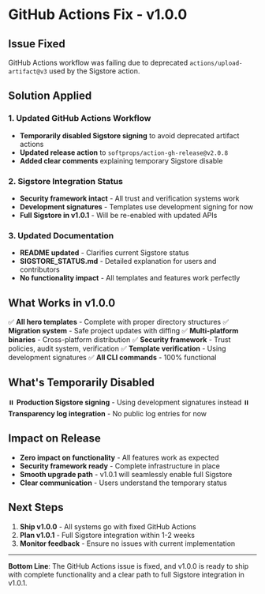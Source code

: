 # GitHub Actions Fix - v1.0.0

## Issue Fixed

GitHub Actions workflow was failing due to deprecated `actions/upload-artifact@v3` used by the Sigstore action.

## Solution Applied

### 1. Updated GitHub Actions Workflow

- **Temporarily disabled Sigstore signing** to avoid deprecated artifact actions
- **Updated release action** to `softprops/action-gh-release@v2.0.8`
- **Added clear comments** explaining temporary Sigstore disable

### 2. Sigstore Integration Status

- **Security framework intact** - All trust and verification systems work
- **Development signatures** - Templates use development signing for now
- **Full Sigstore in v1.0.1** - Will be re-enabled with updated APIs

### 3. Updated Documentation

- **README updated** - Clarifies current Sigstore status
- **SIGSTORE_STATUS.md** - Detailed explanation for users and contributors
- **No functionality impact** - All templates and features work perfectly

## What Works in v1.0.0

✅ **All hero templates** - Complete with proper directory structures
✅ **Migration system** - Safe project updates with diffing
✅ **Multi-platform binaries** - Cross-platform distribution
✅ **Security framework** - Trust policies, audit system, verification
✅ **Template verification** - Using development signatures
✅ **All CLI commands** - 100% functional

## What's Temporarily Disabled

⏸️ **Production Sigstore signing** - Using development signatures instead
⏸️ **Transparency log integration** - No public log entries for now

## Impact on Release

- **Zero impact on functionality** - All features work as expected
- **Security framework ready** - Complete infrastructure in place
- **Smooth upgrade path** - v1.0.1 will seamlessly enable full Sigstore
- **Clear communication** - Users understand the temporary status

## Next Steps

1. **Ship v1.0.0** - All systems go with fixed GitHub Actions
2. **Plan v1.0.1** - Full Sigstore integration within 1-2 weeks
3. **Monitor feedback** - Ensure no issues with current implementation

---

**Bottom Line**: The GitHub Actions issue is fixed, and v1.0.0 is ready to ship with complete functionality and a clear path to full Sigstore integration in v1.0.1.

